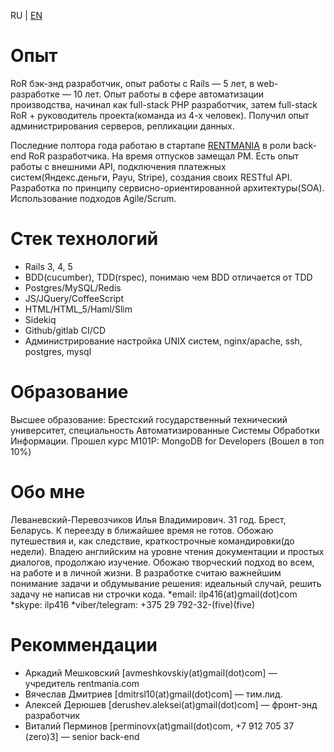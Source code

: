 RU | [EN](README.md)
# Опыт
RoR бэк-энд разработчик, опыт работы с Rails — 5 лет, в web-разработке — 10 лет. 
Опыт работы в сфере автоматизации производства, начинал как full-stack PHP разработчик,
затем full-stack RoR + руководитель проекта(команда из 4-х человек). Получил опыт администрирования серверов, репликации данных.

Последние полтора года работаю в стартапе [RENTMANIA](http://rentmania.com) в роли back-end RoR разработчика. На время отпусков замещал PM.
Есть опыт работы с внешними API, подключения платежных систем(Яндекс.деньги, Payu, Stripe), создания своих RESTful API. 
Разработка по принципу сервисно-ориентированной архитектуры(SOA). Использование подходов Agile/Scrum.

# Стек технологий
* Rails 3, 4, 5
* BDD(cucumber), TDD(rspec), понимаю чем BDD отличается от TDD
* Postgres/MySQL/Redis
* JS/JQuery/CoffeeScript
* HTML/HTML_5/Haml/Slim
* Sidekiq
* Github/gitlab CI/CD
* Администрирование настройка UNIX систем, nginx/apache, ssh, postgres, mysql

# Образование
Высшее образование: Брестский государственный технический университет, специальность Автоматизированные Системы Обработки Информации.
Прошел курс M101P: MongoDB for Developers (Вошел в топ 10%)

# Обо мне
Леваневский-Перевозчиков Илья Владимирович. 31 год. Брест, Беларусь. 
К переезду в ближайшее время не готов. Обожаю путешествия и, как следствие, краткострочные командировки(до недели).
Владею английским на уровне чтения документации и простых диалогов, продолжаю изучение.
Обожаю творческий подход во всем, на работе и в личной жизни. 
В разработке считаю важнейшим понимание задачи и обдумывание решения: идеальный случай, решить задачу не написав ни строчки кода.
*email: ilp416(at)gmail(dot)com
*skype: ilp416
*viber/telegram: +375 29 792-32-(five)(five)

# Рекоммендации
* Аркадий Мешковский [avmeshkovskiy(at)gmail(dot)com] — учредитель rentmania.com  
* Вячеслав Дмитриев [dmitrsl10(at)gmail(dot)com] — тим.лид.
* Алексей Дерюшев [derushev.aleksei(at)gmail(dot)com] — фронт-энд разработчик
* Виталий Перминов [perminovx(at)gmail(dot)com, +7 912 705 37 (zero)3] — senior back-end





